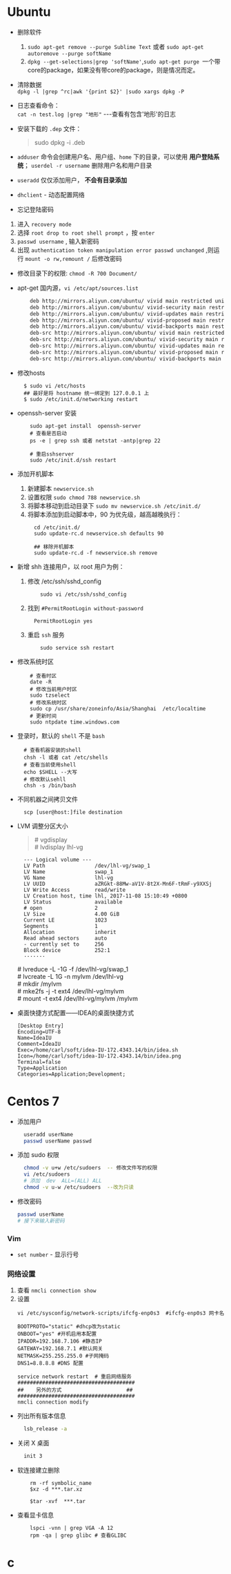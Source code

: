 # Ubuntu
* 删除软件
    1. `sudo apt-get remove --purge Sublime Text` 或者 `sudo apt-get autoremove --purge softName`
    2. `dpkg --get-selections|grep 'softName'`,`sudo apt-get purge `一个带core的package，如果没有带core的package，则是情况而定。

*   清除数据   
    `dpkg -l |grep ^rc|awk '{print $2}' |sudo xargs dpkg -P `

*   日志查看命令：   
    `cat -n test.log |grep "地形"`  ---查看有包含'地形'的日志
*   安装下载的 ` .dep ` 文件：
    > sudo dpkg -i <file>.deb

*   ` adduser ` 命令会创建用户名、用户组、`home` 下的目录，可以使用 **用户登陆系统**；
    `userdel -r username` 删除用户名和用户目录

*   ` useradd ` 仅仅添加用户， **不会有目录添加**

*   ` dhclient ` - 动态配置网络

*   忘记登陆密码          
  1. 进入 `recovery mode`
  2. 选择 `root drop to root shell prompt` ，按 `enter`
  3. ` passwd username ` , 输入新密码
  4. 出现 ` authentication token manipulation error passwd unchanged ` ,则运行 ` mount -o rw,remount / ` 后修改密码

*   修改目录下的权限: `chmod -R 700 Document/`

*   apt-get 国内源，` vi /etc/apt/sources.list `         
    ```txt
        deb http://mirrors.aliyun.com/ubuntu/ vivid main restricted universe multiverse
        deb http://mirrors.aliyun.com/ubuntu/ vivid-security main restricted universe multiverse
        deb http://mirrors.aliyun.com/ubuntu/ vivid-updates main restricted universe multiverse
        deb http://mirrors.aliyun.com/ubuntu/ vivid-proposed main restricted universe multiverse
        deb http://mirrors.aliyun.com/ubuntu/ vivid-backports main restricted universe multiverse
        deb-src http://mirrors.aliyun.com/ubuntu/ vivid main restricted universe multiverse
        deb-src http://mirrors.aliyun.com/ubuntu/ vivid-security main restricted universe multiverse
        deb-src http://mirrors.aliyun.com/ubuntu/ vivid-updates main restricted universe multiverse
        deb-src http://mirrors.aliyun.com/ubuntu/ vivid-proposed main restricted universe multiverse
        deb-src http://mirrors.aliyun.com/ubuntu/ vivid-backports main restricted universe multiverse
    ```

*   修改hosts         
    ```shell
      $ sudo vi /etc/hosts
      ## 最好是将 hostname 统一绑定到 127.0.0.1 上
      $ sudo /etc/init.d/networking restart
    ```

*   openssh-server 安装
    ```shell
        sudo apt-get install  openssh-server
        # 查看是否启动
        ps -e | grep ssh 或者 netstat -antp|grep 22

        # 重启sshserver
        sudo /etc/init.d/ssh restart
    ```
*   添加开机脚本      
    1. 新建脚本 `newservice.sh`
    2. 设置权限 ` sudo chmod 788 newservice.sh `
    3. 将脚本移动到启动目录下 ` sudo mv newservice.sh /etc/init.d/ `
    4. 将脚本添加到启动脚本中，90 为优先级，越高越晚执行：      
        ```
          cd /etc/init.d/
          sudo update-rc.d newservice.sh defaults 90

          ## 移除开机脚本
          sudo update-rc.d -f newservice.sh remove
        ```
*    新增 shh 连接用户，以 root 用户为例：     
        1. 修改 /etc/ssh/sshd_config        
            ```shell
                sudo vi /etc/ssh/sshd_config
            ```
        2. 找到 ` #PermitRootLogin without-password `
            ```
              PermitRootLogin yes
            ```
        3. 重启 ` ssh ` 服务        
            ```
                sudo service ssh restart
            ```

*  修改系统时区      
    ```shell
        # 查看时区
        date -R
        # 修改当前用户时区
        sudo tzselect
        # 修改系统时区
        sudo cp /usr/share/zoneinfo/Asia/Shanghai  /etc/localtime
        # 更新时间
        sudo ntpdate time.windows.com
    ```
*   登录时，默认的 `shell` 不是 ` bash `     
    ```shell
      # 查看机器安装的shell
      chsh -l 或者 cat /etc/shells
      # 查看当前使用shell
      echo $SHELL --大写
      # 修改默认sehll
      chsh -s /bin/bash
    ```
*   不同机器之间拷贝文件    
    ```shell
      scp [user@host:]file destination  
    ```
* LVM 调整分区大小          
  >\# vgdisplay       
  \# lvdisplay lhl-vg     
    ``````
      --- Logical volume ---
      LV Path                /dev/lhl-vg/swap_1   
      LV Name                swap_1   
      VG Name                lhl-vg   
      LV UUID                aZRGkt-88Mw-aV1V-8t2X-Mn6F-tRmF-y9XXSj   
      LV Write Access        read/write   
      LV Creation host, time lhl, 2017-11-08 15:10:49 +0800   
      LV Status              available    
      # open                 2   
      LV Size                4.00 GiB   
      Current LE             1023   
      Segments               1    
      Allocation             inherit    
      Read ahead sectors     auto   
      - currently set to     256    
      Block device           252:1    
      ·······
    ``````   
  \# lvreduce -L -1G -f /dev/lhl-vg/swap_1    
  \# lvcreate -L 1G -n mylvm /dev/lhl-vg      
  \# mkdir /mylvm       
  \# mke2fs -j -t ext4 /dev/lhl-vg/mylvm      
  \# mount -t ext4 /dev/lhl-vg/mylvm /mylvm       

* 桌面快捷方式配置——IDEA的桌面快捷方式      
  ```
  [Desktop Entry]
  Encoding=UTF-8
  Name=IdeaIU
  Comment=IdeaIU
  Exec=/home/carl/soft/idea-IU-172.4343.14/bin/idea.sh
  Icon=/home/carl/soft/idea-IU-172.4343.14/bin/idea.png
  Terminal=false
  Type=Application
  Categories=Application;Development;        
  ```



# Centos 7

- 添加用户    
  ```bash
    useradd userName
    passwd userName passwd
  ```
- 添加 sudo 权限    
  ```bash
    chmod -v u+w /etc/sudoers  -- 修改文件写的权限
    vi /etc/sudoers
    # 添加  dev  ALL=(ALL) ALL
    chmod -v u-w /etc/sudoers  --改为只读
  ```

- 修改密码     
  ```bash
  passwd userName
  # 接下来输入新密码

  ```


### Vim
* ` set number ` - 显示行号



### 网络设置      
1. 查看 ` nmcli connection show `
2. 设置        
    ```shell
    vi /etc/sysconfig/network-scripts/ifcfg-enp0s3  #ifcfg-enp0s3 网卡名

    BOOTPROTO="static" #dhcp改为static   
    ONBOOT="yes" #开机启用本配置  
    IPADDR=192.168.7.106 #静态IP  
    GATEWAY=192.168.7.1 #默认网关  
    NETMASK=255.255.255.0 #子网掩码  
    DNS1=8.8.8.8 #DNS 配置

    service network restart  # 重启网络服务
    ######################################
    ##    另外的方式                     ##
    ######################################
    nmcli connection modify
    ```
- 列出所有版本信息         
  ```bash
    lsb_release -a
  ```

- 关闭 X 桌面     
  ```bash
    init 3
  ```
- 软连接建立删除           
  ```shell
      rm -rf symbolic_name
      $xz -d ***.tar.xz

      $tar -xvf  ***.tar
  ```

- 查看显卡信息       
  ```shell
      lspci -vnn | grep VGA -A 12
      rpm -qa | grep glibc # 查看GLIBC
  ```















# c
